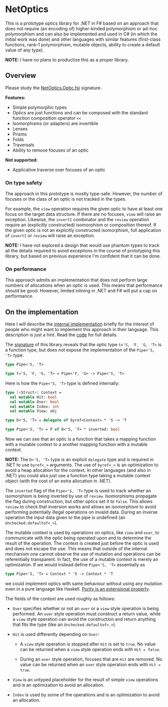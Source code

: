 # NetOptics

This is a prototype optics library for .NET in F# based on an approach that does
not require (an encoding of) higher-kinded polymorphism or ad-hoc polymorphism
and can also be implemented and used in C# (in which the initial work was done)
and other languages with similar features (first-class functions, rank-1
polymorphism, mutable objects, ability to create a default value of any type).

**NOTE:** I have no plans to productize this as a proper library.

## Overview

Please study the [NetOptics.Optic.fsi](NetOptics.Optic.fsi) signature.

**Features:**

- Simple polymorphic types
- Optics are just functions and can be composed with the standard function
  composition operator `<<`
- Isomorphisms (or adapters) are invertible
- Lenses
- Prisms
- Folds
- Traversals
- Ability to remove focuses of an optic

**Not supported:**

- Applicative traverse over focuses of an optic

### On type safety

The approach in this prototype is mostly type-safe. However, the number of
focuses or the class of an optic is not tracked in the types.

For example, the `view` operation requires the given optic to have at least one
focus on the target data structure. If there are no focuses, `view` will raise
an exception. Likewise, the `invertI` combinator and the `review` operation
require an (explicitly constructed) isomorphism or composition thereof. If the
given optic is not an explicitly constructed isomorphism, full application of
`invertI` or `review` will raise an exception.

**NOTE:** I have not explored a design that would use phantom types to track all
the details required to avoid exceptions in the course of prototyping this
library, but based on previous experience I'm confident that it can be done.

### On performance

This approach admits an implementation that does not perform large numbers of
allocations when an optic is used. This means that performance should be good.
However, limited inlining in .NET and F# will put a cap on performance.

## On the implementation

Here I will describe the [internal implementation](NetOptics.Optic.fs) briefly
for the interest of people who might want to implement this approach in their
language. This description is just a hint. Read the [code](NetOptics.Optic.fs)
for full details.

The [signature](NetOptics.Optic.fsi) of this library reveals that the optic type
`t<'S, 'F, 'G, 'T>` is a function type, but does not expose the implementation
of the `Pipe<'S, 'T>` type:

```fsharp
type Pipe<'S, 'T>

type t<'S, 'F, 'G, 'T> = Pipe<'F, 'G> -> Pipe<'S, 'T>
```

Here is how the `Pipe<'S, 'T>` type is defined internally:

```fsharp
type [<Struct>] Context =
  val mutable Hit: bool
  val mutable Over: bool
  val mutable Index: int
  val mutable View: obj

type D<'S, 'T> = delegate of byref<Context> * 'S -> 'T

type Pipe<'S, 'T> = P of D<'S, 'T> * inverted: bool
```

Now we can see that an optic is a function that takes a mapping function with a
mutable context to a another mapping function with a mutable context.

**NOTE:** The `D<'S, 'T>` type is an explicit `delegate` type and is required in
.NET to use `byref<_>` arguments. The use of `byref<_>` is an optimization to
avoid a heap allocation for the context. In other languages (and also in .NET)
you could also just use a function type taking a mutable context object (with
the cost of an extra allocation in .NET).

The `inverted` flag of the `Pipe<'S, 'T>` type is used to track whether an
isomorphism is being inverted by use of `review`. Isomorphisms propagate the
flag during construction, but other optics set it to `false`. This allows
`review` to check that inversion works and allows an isomorphism to avoid
performing potentially illegal operations on invalid data. During an inverse
operation the input data given to the pipe is undefined (an
`Unchecked.defaultof<_>`).

The mutable context is used by operations on optics, like `view` and `over`, to
communicate with the optic being operated upon and to determine the result of
the operation. The context is created just before the optic is used and does not
escape the use. This means that outside of the internal mechanism one cannot
observe the use of mutation and operations can be referentially transparent. In
fact, the use of a mutable context is merely an optimization. If we would
instead define `Pipe<'S, 'T>` essentially as

```fsharp
type Pipe<'S, 'T> = Context * 'S -> Context * 'T
```

we could implement optics with same behaviour without using any mutation even in
a pure language like Haskell.
[Purity is an extensional property](https://eiriktsarpalis.wordpress.com/2017/03/06/f-and-purity/#comment-136).

The fields of the context are used roughly as follows:

- `Over` specifies whether or not an `over` or a `view` style operation is being
  performed. An `over` style operation must construct a return value, while a
  `view` style operation can avoid the construction and return anything that
  fits the type (like an `Unchecked.defaultof<_>`).

- `Hit` is used differently depending on `Over`:

  - A `view` style operation is stopped after `Hit` is set to `true`. No value
    can be returned when a `view` style operation ends with `Hit = false`.

  - During an `over` style operation, focuses that are `Hit` are removed. No
    value can be returned when an `over` style operation ends with `Hit = true`.

- `View` is an untyped placeholder for the result of simple `view` operations
  and is an optimization to avoid an allocation.

- `Index` is used by some of the operations and is an optimization to avoid an
  allocation.
